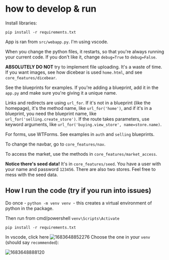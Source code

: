 # how to develop & run

Install libraries:

```
pip install -r requirements.txt
```

App is ran from `src/webapp.py`. I'm using vscode.

When you change the python files, it restarts, so that you're always running your current code. If you don't like it, change `debug=True` to `debug=False`.

**ABSOLUTELY DO NOT** try to implement file uploading. It's a waste of time. If you want images, see how dicebear is used `home.html`, and see `core_features/dicebear`. 

See the blueprints for examples. If you're adding a blueprint, add it in the `app.py` and make sure you're giving it a unique name.

Links and redirects are using `url_for`. If it's not in a blueprint (like the homepage), it's the method name, like `url_for('home')`, and if it's in a blueprint, you need the blueprint name, like `url_for('selling.create_store')`. If the route takes parameters, use keyword arguments, like `url_for('buying.view_store', name=store.name)`.

For forms, use WTForms. See examples in `auth` and `selling` blueprints.

To change the navbar, go to `core_features/nav`.

To access the market, use the methods in `core_features/market_access`.

**Notice there's seed data!** It's in `core_features/seed`. You have a user with your name and password `123456`. There are also two stores. Feel free to mess with the seed data.



## How I run the code (try if you run into issues)

Do once - `python -m venv venv `- this creates a virtual environment of python in the package.

Then run from cmd/powershell `venv\Scripts\Activate`

`pip install -r requirements.txt` 

In vscode, click here
![1683648852276](C:\Users\user\AppData\Roaming\Typora\typora-user-images\1683648852276.png)
Choose the one in your `venv` (should say `recommended`):

![1683648888120](C:\Users\user\AppData\Roaming\Typora\typora-user-images\1683648888120.png)

